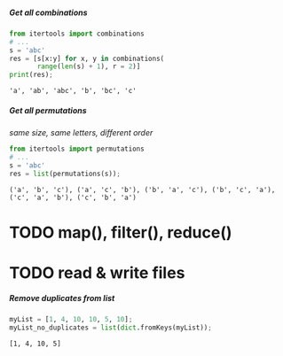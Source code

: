 ##### Get all combinations

```py
from itertools import combinations
# ...
s = 'abc'
res = [s[x:y] for x, y in combinations(
       range(len(s) + 1), r = 2)]
print(res);
```

`'a', 'ab', 'abc', 'b', 'bc', 'c'`

##### Get all permutations

_same size, same letters, different order_

```py
from itertools import permutations
# ...
s = 'abc'
res = list(permutations(s));
```

`('a', 'b', 'c'), ('a', 'c', 'b'), ('b', 'a', 'c'), ('b', 'c', 'a'), ('c', 'a', 'b'), ('c', 'b', 'a')`

# TODO map(), filter(), reduce()

# TODO read & write files

##### Remove duplicates from list

```py
myList = [1, 4, 10, 10, 5, 10];
myList_no_duplicates = list(dict.fromKeys(myList));
```

`[1, 4, 10, 5]`
